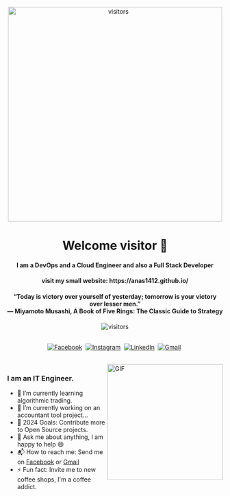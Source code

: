 <p align="center">
    <img align="center" alt="visitors" src="https://i.imgur.com/9FUjNzR.gif" width="500"/>
</p>

<p>
  <h1 align="center"><b>Welcome visitor 🌻</b></h1>
</p>
<h4 align="center"><b>I am a DevOps and a Cloud Engineer and also a Full Stack Developer</b></h4>
<h4 align="center">visit my small website: https://anas1412.github.io/</h4>
<p>
  <h4 align="center"><b>“Today is victory over yourself of yesterday; tomorrow is your victory over lesser men.” <br> 
― Miyamoto Musashi, A Book of Five Rings: The Classic Guide to Strategy</b></h4>
</p>

<p align="center">
    <img align="center" alt="visitors" src="https://gpvc.arturio.dev/anas1412" />
</p>

<p align="center">
<br>
<a href="https://www.facebook.com/anas.bassoumi.52"><img src="https://img.shields.io/badge/facebook-%231877F2.svg?&style=for-the-badge&logo=facebook&logoColor=white" alt="Facebook" /></a>&nbsp;
<a href="https://www.instagram.com/anascoffeereviews/"><img src="https://img.shields.io/badge/instagram-%23E4405F.svg?&style=for-the-badge&logo=instagram&logoColor=white" alt="Instagram" /></a>&nbsp;
<a href="https://tn.linkedin.com/in/anas-bassoumi-94b36918b"><img src="https://img.shields.io/badge/linkedin-%230077B5.svg?&style=for-the-badge&logo=linkedin&logoColor=white" alt="LinkedIn" /></a>&nbsp;
<a href="https://mail.google.com/mail/?view=cm&fs=1&to=anasbassoumi@gmail.com"><img src="https://img.shields.io/badge/gmail-%23D14836.svg?&style=for-the-badge&logo=gmail&logoColor=white" alt="Gmail"/></a>&nbsp;
<!--<a href="https://kkvanonymous.github.io/"><img alt="Website" src="https://img.shields.io/website?style=for-the-badge&up_message=portfolio&url=https%3A%2F%2Fkkvanonymous.github.io%2F"></a>-->
</p>

<br>

<img align="right" height="270px" alt="GIF" src="https://static.myfigurecollection.net/upload/pictures/2021/04/05/2680435.gif" />

### I am an IT Engineer.

<!--- 🧗 Co-Founder of [Cyberia Institute](https://cyberia.institute/). -->
- 🌱 I’m currently learning algorithmic trading.
- 🔭 I’m currently working on an accountant tool project... 
- 🥅 2024 Goals: Contribute more to Open Source projects.
- 💬 Ask me about anything, I am happy to help :smile:
- 📬 How to reach me: Send me on [Facebook](https://www.facebook.com/anasb1412/) or [Gmail](https://mail.google.com/mail/?view=cm&fs=1&to=anasbassoumi@gmail.com) 
- ⚡ Fun fact: Invite me to new coffee shops, I'm a coffee addict.



